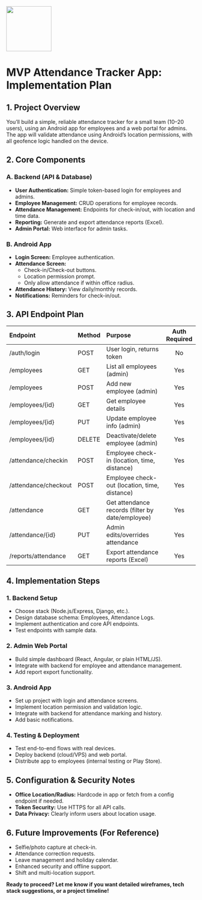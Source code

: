 <img src="https://r2cdn.perplexity.ai/pplx-full-logo-primary-dark%402x.png" class="logo" width="120"/>

# MVP Attendance Tracker App: Implementation Plan

## 1. Project Overview

You’ll build a simple, reliable attendance tracker for a small team (10–20 users), using an Android app for employees and a web portal for admins. The app will validate attendance using Android’s location permissions, with all geofence logic handled on the device.

## 2. Core Components

### A. Backend (API \& Database)

- **User Authentication:** Simple token-based login for employees and admins.
- **Employee Management:** CRUD operations for employee records.
- **Attendance Management:** Endpoints for check-in/out, with location and time data.
- **Reporting:** Generate and export attendance reports (Excel).
- **Admin Portal:** Web interface for admin tasks.


### B. Android App

- **Login Screen:** Employee authentication.
- **Attendance Screen:**
    - Check-in/Check-out buttons.
    - Location permission prompt.
    - Only allow attendance if within office radius.
- **Attendance History:** View daily/monthly records.
- **Notifications:** Reminders for check-in/out.


## 3. API Endpoint Plan

| Endpoint | Method | Purpose | Auth Required |
| :-- | :-- | :-- | :--: |
| /auth/login | POST | User login, returns token | No |
| /employees | GET | List all employees (admin) | Yes |
| /employees | POST | Add new employee (admin) | Yes |
| /employees/{id} | GET | Get employee details | Yes |
| /employees/{id} | PUT | Update employee info (admin) | Yes |
| /employees/{id} | DELETE | Deactivate/delete employee (admin) | Yes |
| /attendance/checkin | POST | Employee check-in (location, time, distance) | Yes |
| /attendance/checkout | POST | Employee check-out (location, time, distance) | Yes |
| /attendance | GET | Get attendance records (filter by date/employee) | Yes |
| /attendance/{id} | PUT | Admin edits/overrides attendance | Yes |
| /reports/attendance | GET | Export attendance reports (Excel) | Yes |

## 4. Implementation Steps

### 1. **Backend Setup**

- Choose stack (Node.js/Express, Django, etc.).
- Design database schema: Employees, Attendance Logs.
- Implement authentication and core API endpoints.
- Test endpoints with sample data.


### 2. **Admin Web Portal**

- Build simple dashboard (React, Angular, or plain HTML/JS).
- Integrate with backend for employee and attendance management.
- Add report export functionality.


### 3. **Android App**

- Set up project with login and attendance screens.
- Implement location permission and validation logic.
- Integrate with backend for attendance marking and history.
- Add basic notifications.


### 4. **Testing \& Deployment**

- Test end-to-end flows with real devices.
- Deploy backend (cloud/VPS) and web portal.
- Distribute app to employees (internal testing or Play Store).


## 5. Configuration \& Security Notes

- **Office Location/Radius:** Hardcode in app or fetch from a config endpoint if needed.
- **Token Security:** Use HTTPS for all API calls.
- **Data Privacy:** Clearly inform users about location usage.


## 6. Future Improvements (For Reference)

- Selfie/photo capture at check-in.
- Attendance correction requests.
- Leave management and holiday calendar.
- Enhanced security and offline support.
- Shift and multi-location support.

**Ready to proceed? Let me know if you want detailed wireframes, tech stack suggestions, or a project timeline!**

